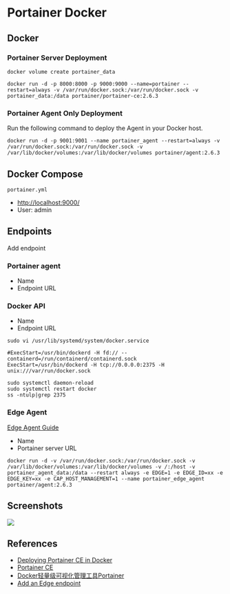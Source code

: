 # Portainer Docker

## Docker
### Portainer Server Deployment
```
docker volume create portainer_data
```
```
docker run -d -p 8000:8000 -p 9000:9000 --name=portainer --restart=always -v /var/run/docker.sock:/var/run/docker.sock -v portainer_data:/data portainer/portainer-ce:2.6.3
```

### Portainer Agent Only Deployment
Run the following command to deploy the Agent in your Docker host.
```
docker run -d -p 9001:9001 --name portainer_agent --restart=always -v /var/run/docker.sock:/var/run/docker.sock -v /var/lib/docker/volumes:/var/lib/docker/volumes portainer/agent:2.6.3
```

## Docker Compose
`portainer.yml`

- [http://localhost:9000/](http://localhost:9000/)
- User: admin

## Endpoints
Add endpoint

### Portainer agent
- Name
- Endpoint URL

### Docker API
- Name
- Endpoint URL

`sudo vi /usr/lib/systemd/system/docker.service`
```
#ExecStart=/usr/bin/dockerd -H fd:// --containerd=/run/containerd/containerd.sock
ExecStart=/usr/bin/dockerd -H tcp://0.0.0.0:2375 -H unix:///var/run/docker.sock
```
```
sudo systemctl daemon-reload
sudo systemctl restart docker
ss -ntulp|grep 2375
```

### Edge Agent
[Edge Agent Guide](https://downloads.portainer.io/edge_agent_guide.pdf)
- Name
- Portainer server URL

```
docker run -d -v /var/run/docker.sock:/var/run/docker.sock -v /var/lib/docker/volumes:/var/lib/docker/volumes -v /:/host -v portainer_agent_data:/data --restart always -e EDGE=1 -e EDGE_ID=xx -e EDGE_KEY=xx -e CAP_HOST_MANAGEMENT=1 --name portainer_edge_agent portainer/agent:2.6.3
```

## Screenshots
![](https://user-images.githubusercontent.com/3629071/43952333-ee279786-9c95-11e8-9e2f-0ffd5bd6ba6f.png)

## References
- [Deploying Portainer CE in Docker](https://documentation.portainer.io/v2.0/deploy/ceinstalldocker/)
- [Portainer CE](https://github.com/portainer/portainer)
- [Docker轻量级可视化管理工具Portainer](https://www.jianshu.com/p/8c4e644e36f9)
- [Add an Edge endpoint](https://docs.portainer.io/v/ce-2.6/admin/endpoints/add/edge)